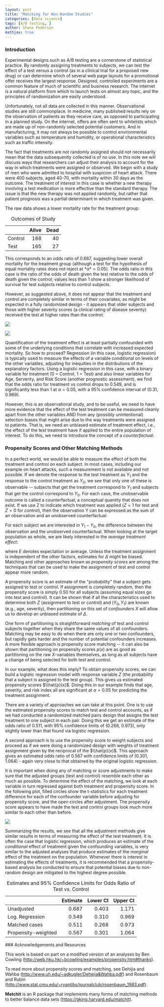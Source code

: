 ```yaml
---
layout: post
title: "Matching for Non-Random Studies"
categories: [data science]
tags: [A/B testing, ]
author: Shane Pederson
mathjax: true
---
```


### Introduction

Experimental designs such as A/B testing are a cornerstone of statistical practice. By randomly assigning treatments to subjects, we can test the effect of a test versus a control (as in a clinical trial for a proposed new drug) or can determine which of several web page layouts for a promotional offer receives the largest response. Designed, controlled experiments are a common feature of much of scientific and business research. The internet is a natural platform from which to launch tests on almost any topic, and the principles of randomization are easily understood.

Unfortunately, not all data are collected in this manner. Observational studies are still commonplace. In medicine, many published results rely on the observation of patients as they receive care, as opposed to participating in a planned study. On the internet, offers are often sent to whitelists which are made up of non-randomly selected potential customers. And in manufacturing, it may not always be possible to control environmental variables such as temperature and humidity, or operational characteristics such as traffic intensity.

The fact that treatments are not randomly assigned should not necessarily mean that the data subsequently collected is of no use. In this note we will discuss ways that researchers can adjust their analysis to account for the way in which treatments were assigned or observed. We begin with a study of men who were admitted to hospital with suspicion of heart attack. There were 400 subjects, aged 40-70, with mortality within 30 days as the outcome. The treatment of interest in this case is whether a new therapy involving a test medication is more effective than the standard therapy. The issue is that the new therapy was not applied randomly, but rather that patient prognosis was a partial determinant in which treatment was given.

The raw data shows a lower mortality rate for the treatment group:

<table class="table" style="width: auto !important; margin-left: auto; margin-right: auto;">
<caption>
Outcomes of Study
</caption>
<thead>
<tr>
<th style="text-align:left;">
</th>
<th style="text-align:right;">
Alive
</th>
<th style="text-align:right;">
Dead
</th>
</tr>
</thead>
<tbody>
<tr>
<td style="text-align:left;">
Control
</td>
<td style="text-align:right;">
168
</td>
<td style="text-align:right;">
40
</td>
</tr>
<tr>
<td style="text-align:left;">
Test
</td>
<td style="text-align:right;">
165
</td>
<td style="text-align:right;">
27
</td>
</tr>
</tbody>
</table>
This corresponds to an odds ratio of 0.687, suggesting lower overall mortality for the treatment group (although a test for the hypothesis of equal mortality rates does not reject at *α* = 0.05). The odds ratio in this case is the ratio of the odds of death given the test relative to the odds of death given the control; values less than 1 show a stronger likelihood of survival for test subjects relative to control subjects.

However, as suggested above, it does not appear that the treatment and control are completely similar in terms of their covariates, as might be expected in a fully randomized design - it appears that older subjects and those with higher severity scores (a clinical rating of disease severity) received the test at higher rates than the control:

![](/assets/posts/images/2019-7-25/plot1-1.png)

![](/assets/posts/images/2019-7-25/plot2-1.png)

Quantification of the treatment effect is at least partially confounded with some of the underlying conditions that correlate with increased expected mortality. So how to proceed? Regression (in this case, logistic regression) is typically used to measure the effects of a variable conditional on levels of the other variables, adjusting for inequities in the distributions of the explanatory factors. Using a logistic regression in this case, with a binary variable for treatment (0 = Control, 1 = Test) and also linear variables for Age, Serverity, and Risk Score (another prognostic assessment), we find that the odds ratio for treatment vs control drops to 0.549, and is significantly less than 1 at *α* = 0.05, with a 95% confidence interval of (0.31, 0.969).

However, this is an observational study, and to be useful, we need to have more evidence that the effect of the test treatment can be measured cleanly apart from the other variables AND from any (possibly unintentional) selection biases that might arise due to the way treatments were assigned to patients. That is, we need an unbiased estimate of treatment effect, i.e., the effect of the test treatment have if applied to the entire population of interest. To do this, we need to introduce the concept of a *counterfactual*.

### Propensity Scores and Other Matching Methods

In a perfect world, we would be able to measure the effect of both the treatment and control on each subject. In most cases, including our example on heart attacks, such a measurement is not available and not possible. If we denote the response to the test treatment as *Y*<sub>1</sub> and the response to the control treatment as *Y*<sub>0</sub>, we see that only one of these is observable -- subjects that get the treatment correspond to *Y*<sub>1</sub> and subjects that get the control correspond to *Y*<sub>0</sub>. For each case, the unobservable outcome is called a counterfactual, a conceptual quantity that does not exist. If we use Z to indicate which treatment was applied (*Z* = 1 for test and *Z* = 0 for control), then the observation Y can be expressed as the sum of an observation and an unobserved counterfactual:

For each subject we are interested in *Y*<sub>1</sub> − *Y*<sub>0</sub>, the difference between the observation and the unobserved counterfactual. When looking at the target population as whole, we are likely interested in the *average treatment effect*:

where *E* denotes expectation or average. Unless the treatment assignment is independent of the other factors, estimates for *Δ* might be biased. Matching and other approaches known as *propensity scores* are among the techniques that can be used to make the assignment of test and control appear more random.

A propensity score is an estimate of the "probability" that a subject gets assigned to test or control. If assignment is completely random, then the propensity score is simply 0.50 for all subjects (assuming equal sizes go into test and control). It can be shown that if all the characteristics used to determine both *Z* (assignment to test or control) and (*Y*<sub>0</sub>, *Y*<sub>1</sub>) are known (e.g., age, severity), then partitioning on this set of *confounders* *X* will allow us to develop an unbiased estimate of *Δ*.

One form of partitioning is straightforward *matching* of test and control subjects together when they share the same values of all confounders. Matching may be easy to do when there are only one or two confounders, but rapidly gets harder and the number of potential confounders increases. A more flexible approach is propensity score matching -- it can also be shown that partitioning on propensity scores *p*(*x*) are as good as partitioning on the raw *X*-variables themselves, as long as all subjects have a change of being selected for both test and control.

In our example, what does this imply? To obtain propensity scores, we can build a logistic regression model with response variable *Z* (the probability that a subject is assigned to the test group). This gives us estimated propensity scores $\\hat{p}(x)$. Doing this in our example finds that age, severity, and risk index all are significant at *α* = 0.05 for predicting the treatment assignment.

There are a variety of approaches we can take at this point. One is to use the estimated propensity scores to match test and control accounts, as if we had conducted a randomized matched pairs design that assigns the test treatment to one subject in each pair. Doing this we get an estimate of the odds ratio of 0.511, with 95% confidence limits of (0.268, 0.973), only slightly lower than that found via logistic regression.

A second approach is to use the propensity score to weight subjects and proceed as if we were doing a randomized design with weights of treatment assignment given by the reciprocal of the $\\hat{p}(x)$. This approach gives an estimated odds ratio of 0.567 with confidence limits of (0.301, 1.064) - again very close to that obtained by the original logistic regression.

It is important when doing any of matching or score adjustments to make sure that the adjusted groups (test and control) resemble each other as much as possible. To determine the effect of the matching, we look at each variable in turn regressed against both treatment and propensity score. In the following plot, filled circles show the t-statistics for each treatment difference for each of the confounder variable before adjusting for propensity score, and the open circles after adjustment. The propensity score appears to have made the test and control groups look much more similar to each other than before.

![](/assets/posts/images/2019-7-25/plot3-1.png)

Summarizing the results, we see that all the adjustment methods give similar results in terms of measuring the effect of the test treatment. It is often the case that logistic regression, which produces an estimate of the *conditional* effect of treatment given the confounding variables, is very similar to the adjusted analyses that produce estimates of the *marginal* effect of the treatment on the population. Whenever there is interest in estimating the effects of treatments, it is recommended that a propensity-based analysis be conducted to ensure that potential biases due to non-random design are mitigated to the highest degree possible.

<table class="table table-striped" style="margin-left: auto; margin-right: auto;">
<caption>
Estimates and 95% Confidence Limits for Odds Ratio of Test vs. Control
</caption>
<thead>
<tr>
<th style="text-align:left;">
</th>
<th style="text-align:right;">
Estimate
</th>
<th style="text-align:right;">
Lower CI
</th>
<th style="text-align:right;">
Upper CI
</th>
</tr>
</thead>
<tbody>
<tr>
<td style="text-align:left;">
Unadjusted
</td>
<td style="text-align:right;">
0.687
</td>
<td style="text-align:right;">
0.403
</td>
<td style="text-align:right;">
1.171
</td>
</tr>
<tr>
<td style="text-align:left;">
Log. Regression
</td>
<td style="text-align:right;">
0.549
</td>
<td style="text-align:right;">
0.310
</td>
<td style="text-align:right;">
0.969
</td>
</tr>
<tr>
<td style="text-align:left;">
Matched cases
</td>
<td style="text-align:right;">
0.511
</td>
<td style="text-align:right;">
0.268
</td>
<td style="text-align:right;">
0.973
</td>
</tr>
<tr>
<td style="text-align:left;">
Propensity-weighted
</td>
<td style="text-align:right;">
0.567
</td>
<td style="text-align:right;">
0.301
</td>
<td style="text-align:right;">
1.064
</td>
</tr>
</tbody>
</table>
### Acknowledgements and Resources

This work is based on part on a modified version of an analyses by Ben Cowling (<http://web.hku.hk/~bcowling/examples/propensity.htm#thanks>).

To read more about propensity scores and matching, see Dehijia and Wahba (<http://www.uh.edu/~adkugler/Dehejia&Wahba.pdf>) and Rosenbaum and Rubin (<http://www.stat.cmu.edu/~ryantibs/journalclub/rosenbaum_1983.pdf>).

**Matchit** is an R package that implements many forms of matching methods to better balance data sets (<https://gking.harvard.edu/matchit>).
